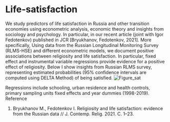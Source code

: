 # Life-satisfaction
We study predictors of life satisfaction in Russia and other transition economies using econometric analysis, economic theory and insights from sociology and psychology. In particular, in our recent article (joint with Igor Fedotenkov) published in JCR [Bryukhanov, Fedotenkov, 2021]. More specifically, Using data from the Russian Longitudinal Monitoring Survey (RLMS-HSE) and different econometric models, we document positive associations between religiosity and life satisfaction. In particular, fixed effect and instrumental variable regressions provide evidence for a positive effect of religiosity.
Below I show insights from Russian RLMS survey, representing estimated probabilities (95% confidence intervals are computed using DELTA Method) of being satisfied.
![Figure_sat](https://user-images.githubusercontent.com/7063230/144368002-927d6e70-e386-4cb4-bfb3-d28179049475.png)

Regressions include schooling, urban residence and health controls, primary sampling units fixed effects and year dummies (1998-2019).
Reference
1. Bryukhanov M., Fedotenkov I. Religiosity and life satisfaction: evidence from the Russian data // J. Contemp. Relig. 2021. С. 1–23.


